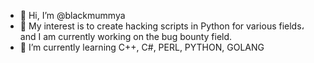 - 👋 Hi, I’m @blackmummya
- 👀 My interest is to create hacking scripts in Python for various fields، and I am currently working on the bug bounty field.
- 🌱 I’m currently learning C++, C#, PERL, PYTHON, GOLANG
